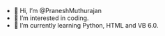- 👋 Hi, I’m @PraneshMuthurajan
- 👀 I’m interested in coding.
- 🌱 I’m currently learning Python, HTML and VB 6.0.

<!---
PraneshMuthurajan/PraneshMuthurajan is a ✨ special ✨ repository because its `README.md` (this file) appears on your GitHub profile.
You can click the Preview link to take a look at your changes.
--->
